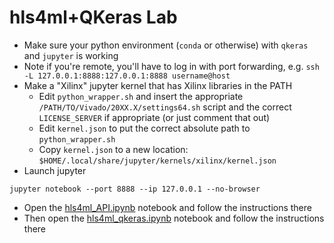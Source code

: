 # hls4ml+QKeras Lab

- Make sure your python environment (`conda` or otherwise) with `qkeras` and `jupyter` is working
- Note if you're remote, you'll have to log in with port forwarding, e.g. `ssh -L 127.0.0.1:8888:127.0.0.1:8888 username@host`
- Make a "Xilinx" jupyter kernel that has Xilinx libraries in the PATH
  - Edit `python_wrapper.sh` and insert the appropriate `/PATH/TO/Vivado/20XX.X/settings64.sh` script and the correct `LICENSE_SERVER` if appropriate (or just comment that out)
  - Edit `kernel.json` to put the correct absolute path to `python_wrapper.sh`
  - Copy `kernel.json` to a new location: `$HOME/.local/share/jupyter/kernels/xilinx/kernel.json`
- Launch jupyter
```
jupyter notebook --port 8888 --ip 127.0.0.1 --no-browser
```
- Open the [hls4ml_API.ipynb](hls4ml_API.ipynb) notebook and follow the instructions there
- Then open the [hls4ml_qkeras.ipynb](hls4ml_qkeras.ipynb) notebook and follow the instructions there
